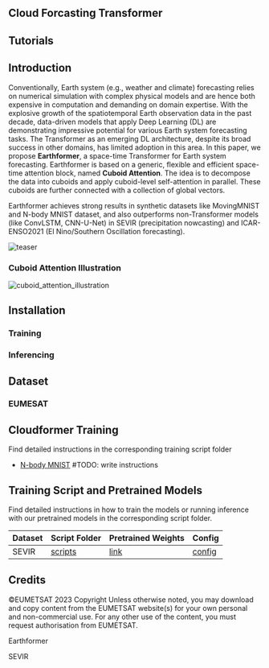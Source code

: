 ## Cloud Forcasting Transformer

## Tutorials

## Introduction

Conventionally, Earth system (e.g., weather and climate) forecasting relies on numerical simulation with complex physical models and are hence both 
expensive in computation and demanding on domain expertise. With the explosive growth of the spatiotemporal Earth observation data in the past decade, 
data-driven models that apply Deep Learning (DL) are demonstrating impressive potential for various Earth system forecasting tasks. 
The Transformer as an emerging DL architecture, despite its broad success in other domains, has limited adoption in this area. 
In this paper, we propose **Earthformer**, a space-time Transformer for Earth system forecasting. 
Earthformer is based on a generic, flexible and efficient space-time attention block, named **Cuboid Attention**. 
The idea is to decompose the data into cuboids and apply cuboid-level self-attention in parallel. These cuboids are further connected with a collection of global vectors.

Earthformer achieves strong results in synthetic datasets like MovingMNIST and N-body MNIST dataset, and also outperforms non-Transformer models (like ConvLSTM, CNN-U-Net) in SEVIR (precipitation nowcasting) and ICAR-ENSO2021 (El Nino/Southern Oscillation forecasting).


![teaser](figures/teaser.png)


### Cuboid Attention Illustration

![cuboid_attention_illustration](figures/cuboid_illustration.gif)

## Installation
### Training
### Inferencing

## Dataset

### EUMESAT

## Cloudformer Training
Find detailed instructions in the corresponding training script folder
- [N-body MNIST](./scripts/cuboid_transformer/ims/README.md) #TODO: write instructions

## Training Script and Pretrained Models

Find detailed instructions in how to train the models or running inference with our pretrained models in the corresponding script folder.

| Dataset       | Script Folder                                            | Pretrained Weights                                                                                                     | Config                                                                              |
|---------------|----------------------------------------------------------|------------------------------------------------------------------------------------------------------------------------|-------------------------------------------------------------------------------------|
| SEVIR         | [scripts](./scripts/cuboid_transformer/sevir)            | [link](https://deep-earth.s3.amazonaws.com/experiments/earthformer/pretrained_checkpoints/earthformer_sevir.pt)        | [config](./scripts/cuboid_transformer/sevir/earthformer_sevir_v1.yaml)              |

## Credits
©EUMETSAT 2023
Copyright
Unless otherwise noted, you may download and copy content from the EUMETSAT website(s) for your own personal and non-commercial use. For any other use of the content, you must request authorisation from EUMETSAT. 

Earthformer

SEVIR 
